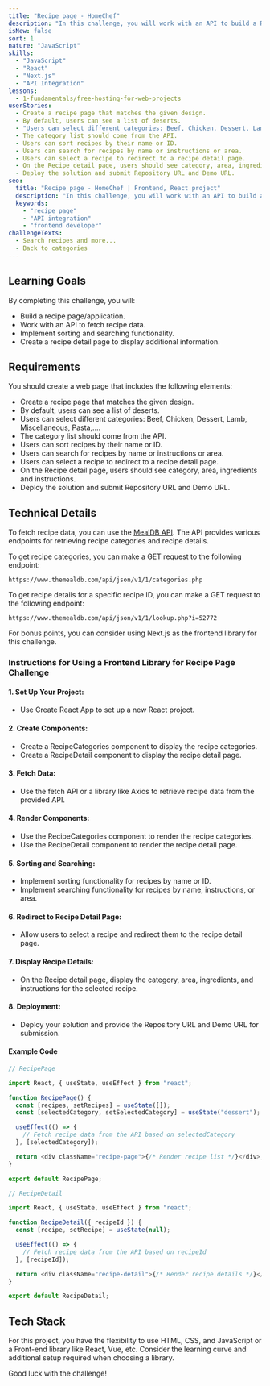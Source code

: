 ```yaml
---
title: "Recipe page - HomeChef"
description: "In this challenge, you will work with an API to build a Recipe Page/Application. This will require you to understand the API and make multiple API calls to complete the challenge."
isNew: false
sort: 1
nature: "JavaScript"
skills:
  - "JavaScript"
  - "React"
  - "Next.js"
  - "API Integration"
lessons:
  - 1-fundamentals/free-hosting-for-web-projects
userStories:
  - Create a recipe page that matches the given design.
  - By default, users can see a list of deserts.
  - "Users can select different categories: Beef, Chicken, Dessert, Lamb, Miscellaneous, Pasta,...."
  - The category list should come from the API.
  - Users can sort recipes by their name or ID.
  - Users can search for recipes by name or instructions or area.
  - Users can select a recipe to redirect to a recipe detail page.
  - On the Recipe detail page, users should see category, area, ingredients and instructions.
  - Deploy the solution and submit Repository URL and Demo URL.
seo:
  title: "Recipe page - HomeChef | Frontend, React project"
  description: "In this challenge, you will work with an API to build a Recipe Page/Application. This will require you to understand the API and make multiple API calls to complete the challenge. This project is great for working with Front-end libraries like React, Vue,..."
  keywords:
    - "recipe page"
    - "API integration"
    - "frontend developer"
challengeTexts:
  - Search recipes and more...
  - Back to categories
---
```


## Learning Goals

By completing this challenge, you will:

- Build a recipe page/application.
- Work with an API to fetch recipe data.
- Implement sorting and searching functionality.
- Create a recipe detail page to display additional information.

## Requirements

You should create a web page that includes the following elements:

- Create a recipe page that matches the given design.
- By default, users can see a list of deserts.
- Users can select different categories: Beef, Chicken, Dessert, Lamb, Miscellaneous, Pasta,....
- The category list should come from the API.
- Users can sort recipes by their name or ID.
- Users can search for recipes by name or instructions or area.
- Users can select a recipe to redirect to a recipe detail page.
- On the Recipe detail page, users should see category, area, ingredients and instructions.
- Deploy the solution and submit Repository URL and Demo URL.

## Technical Details

To fetch recipe data, you can use the [MealDB API](https://www.themealdb.com/api.php). The API provides various endpoints for retrieving recipe categories and recipe details.

To get recipe categories, you can make a GET request to the following endpoint:

```
https://www.themealdb.com/api/json/v1/1/categories.php
```

To get recipe details for a specific recipe ID, you can make a GET request to the following endpoint:

```
https://www.themealdb.com/api/json/v1/1/lookup.php?i=52772
```

For bonus points, you can consider using Next.js as the frontend library for this challenge.

### Instructions for Using a Frontend Library for Recipe Page Challenge

#### 1. Set Up Your Project:

- Use Create React App to set up a new React project.

#### 2. Create Components:

- Create a RecipeCategories component to display the recipe categories.
- Create a RecipeDetail component to display the recipe detail page.

#### 3. Fetch Data:

- Use the fetch API or a library like Axios to retrieve recipe data from the provided API.

#### 4. Render Components:

- Use the RecipeCategories component to render the recipe categories.
- Use the RecipeDetail component to render the recipe detail page.

#### 5. Sorting and Searching:

- Implement sorting functionality for recipes by name or ID.
- Implement searching functionality for recipes by name, instructions, or area.

#### 6. Redirect to Recipe Detail Page:

- Allow users to select a recipe and redirect them to the recipe detail page.

#### 7. Display Recipe Details:

- On the Recipe detail page, display the category, area, ingredients, and instructions for the selected recipe.

#### 8. Deployment:

- Deploy your solution and provide the Repository URL and Demo URL for submission.

#### Example Code

```js
// RecipePage

import React, { useState, useEffect } from "react";

function RecipePage() {
  const [recipes, setRecipes] = useState([]);
  const [selectedCategory, setSelectedCategory] = useState("dessert");

  useEffect(() => {
    // Fetch recipe data from the API based on selectedCategory
  }, [selectedCategory]);

  return <div className="recipe-page">{/* Render recipe list */}</div>;
}

export default RecipePage;
```

```js
// RecipeDetail

import React, { useState, useEffect } from "react";

function RecipeDetail({ recipeId }) {
  const [recipe, setRecipe] = useState(null);

  useEffect(() => {
    // Fetch recipe data from the API based on recipeId
  }, [recipeId]);

  return <div className="recipe-detail">{/* Render recipe details */}</div>;
}

export default RecipeDetail;
```

## Tech Stack

For this project, you have the flexibility to use HTML, CSS, and JavaScript or a Front-end library like React, Vue, etc. Consider the learning curve and additional setup required when choosing a library.

Good luck with the challenge!
